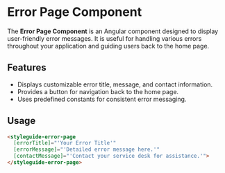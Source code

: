 # Error Page Component

The **Error Page Component** is an Angular component designed to display user-friendly error messages. It is useful for handling various errors throughout your application and guiding users back to the home page.

## Features

- Displays customizable error title, message, and contact information.
- Provides a button for navigation back to the home page.
- Uses predefined constants for consistent error messaging.

## Usage 
```html
<styleguide-error-page 
  [errorTitle]="'Your Error Title'" 
  [errorMessage]="'Detailed error message here.'" 
  [contactMessage]="'Contact your service desk for assistance.'">
</styleguide-error-page>
```

